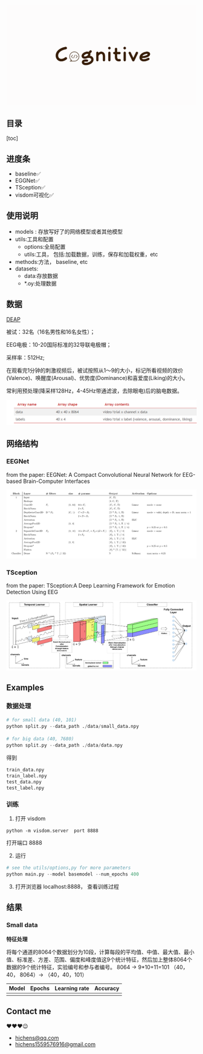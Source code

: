 ![](./pic/logo3.png)

## 目录

[toc]

## 进度条
- baseline:white_check_mark:
- EGGNet:white_check_mark:
- TSception:white_check_mark:
- visdom可视化:white_check_mark:

## 使用说明
- models : 存放写好了的网络模型或者其他模型
- utils:工具和配置
	- options:全局配置
	- utils:工具， 包括:加载数据，训练，保存和加载权重，etc
- methods:方法， baseline, etc
- datasets:
  - data:存放数据
  - *.oy:处理数据



## 数据

[DEAP ](http://www.eecs.qmul.ac.uk/mmv/datasets/deap/index.html)

被试：32名（16名男性和16名女性）；

EEG电极：10-20国际标准的32导联电极帽；

采样率：512Hz;

在观看完1分钟的刺激视频后，被试按照从1～9的大小，标记所看视频的效价(Valence)、唤醒度(Arousal)、优势度(Dominance)和喜爱度(Liking)的大小。

常利用预处理(降采样128Hz，4-45Hz带通滤波，去除眼电)后的脑电数据。

![](./pic/data.png)

## 网络结构

### EEGNet

from the paper: EEGNet: A Compact Convolutional Neural Network for EEG-based Brain-Computer Interfaces

![](./pic/EEGNet.png)

### TSception

from the paper: TSception:A Deep Learning Framework for Emotion Detection Using EEG

![](./pic/TSception.png)



## Examples

### 数据处理

```python
# for small data (40, 101)
python split.py --data_path ./data/small_data.npy

# for big data (40, 7680)
python split.py --data_path ./data/data.npy
```

得到

```
train_data.npy
train_label.npy
test_data.npy
test_label.npy
```





### 训练

1. 打开 visdom 
```
python -m visdom.server  port 8888
```

打开端口 8888

2. 运行
```python
# see the utils/options,py for more parameters 
python main.py --model basemodel --num_epochs 400
```

3. 打开浏览器 localhost:8888， 查看训练过程



## 结果

### Small data

**特征处理**

将每个通道的8064个数据划分为10段，计算每段的平均值、中值、最大值、最小值、标准差、方差、范围、偏度和峰度值这9个统计特征，然后加上整体8064个数据的9个统计特征，实验编号和参与者编号。 8064 -> 9*10+11=101 （40，40， 8064）-> （40，40，101）

| Model|Epochs | Learning rate | Accuracy |
| - | - | - | - |
| | | | |




## Contact me 
:heart::heart::heart::wink:
- hichens@qq.com
- hichens1559576916@gmail.com